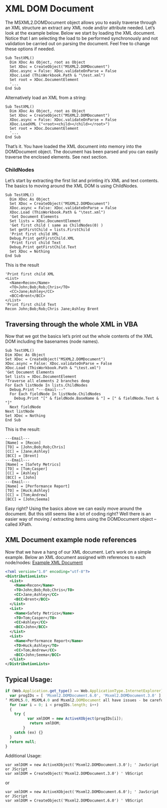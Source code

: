 # XML DOM Document

The MSXML2.DOMDocument object allows you to easily traverse through an XML structure an extract any XML node and/or attribute needed. Let’s look at the example below.
Below we start by loading the XML document. Notice that I am selecting the load to be performed synchronously and not validation be carried out on parsing the document. Feel free to change these options if needed.
```vbscript
Sub TestXML()
  Dim XDoc As Object, root as Object
  Set XDoc = CreateObject("MSXML2.DOMDocument")
  XDoc.async = False: XDoc.validateOnParse = False
  XDoc.Load (ThisWorkbook.Path & "\test.xml")
  Set root = XDoc.DocumentElement
  '... 
End Sub
```

Alternatively load an XML from a string:
```vbscript
Sub TestXML()
  Dim XDoc As Object, root as Object
  Set XDoc = CreateObject("MSXML2.DOMDocument")
  XDoc.async = False: XDoc.validateOnParse = False
  XDoc.LoadXML ("<root><child></child></root>")
  Set root = XDoc.DocumentElement
  '... 
End Sub
```

That’s it. You have loaded the XML document into memory into the DOMDocument object. The document has been parsed and you can easily traverse the enclosed elements. See next section.

### ChildNodes

Let’s start by extracting the first list and printing it’s XML and text contents. The basics to moving around the XML DOM is using ChildNodes. 
```vbscript
Sub TestXML()
  Dim XDoc As Object
  Set XDoc = CreateObject("MSXML2.DOMDocument")
  XDoc.async = False: XDoc.validateOnParse = False
  XDoc.Load (ThisWorkbook.Path & "\test.xml")
  'Get Document Elements
  Set lists = XDoc.DocumentElement
  'Get first child ( same as ChildNodes(0) )
  Set getFirstChild = lists.FirstChild
  'Print first child XML
  Debug.Print getFirstChild.XML
  'Print first child Text
  Debug.Print getFirstChild.Text
  Set XDoc = Nothing
End Sub
```
This is the result
```vbscript
'Print first child XML
<List>
  <Name>Recon</Name>
  <TO>John;Bob;Rob;Chris</TO>
  <CC>Jane;Ashley</CC>
  <BCC>Brent</BCC>
</List>
'Print first child Text
Recon John;Bob;Rob;Chris Jane;Ashley Brent
```
  
## Traversing through the whole XML in VBA
Now that we got the basics let’s print out the whole contents of the XML DOM including the basenames (node names).
```vbscript
Sub TestXML()
Dim XDoc As Object
Set XDoc = CreateObject("MSXML2.DOMDocument")
XDoc.async = False: XDoc.validateOnParse = False
XDoc.Load (ThisWorkbook.Path & "\test.xml")
'Get Document Elements
Set lists = XDoc.DocumentElement
'Traverse all elements 2 branches deep
For Each listNode In lists.ChildNodes
  Debug.Print "---Email---"
  For Each fieldNode In listNode.ChildNodes
    Debug.Print "[" & fieldNode.BaseName & "] = [" & fieldNode.Text & "]"
  Next fieldNode
Next listNode
Set XDoc = Nothing
End Sub
```
This is the result:
```
---Email---
[Name] = [Recon]
[TO] = [John;Bob;Rob;Chris]
[CC] = [Jane;Ashley]
[BCC] = [Brent]
---Email---
[Name] = [Safety Metrics]
[TO] = [Tom;Casper]
[CC] = [Ashley]
[BCC] = [John]
---Email---
[Name] = [Performance Report]
[TO] = [Huck;Ashley]
[CC] = [Tom;Andrew]
[BCC] = [John;Seema]
```
Easy right? Using the basics above we can easily move around the document. But this still seems like a lot of coding right? Well there is an easier way of moving / extracting items using the DOMDocument object – called XPath.

## XML Document example node references
Now that we have a hang of our XML document. Let’s work on a simple example. Below an XML document assigned with references to each node/nodes:
[Example XML Document](https://analystcave.com/vba-xml-working-xml-files/)
```xml
<?xml version="1.0" encoding="utf-8"?>
<DistributionLists>
  <List>
    <Name>Recon</Name>
    <TO>John;Bob;Rob;Chris</TO>
    <CC>Jane;Ashley</CC>
    <BCC>Brent</BCC>
  </List>
  <List>
    <Name>Safety Metrics</Name>
    <TO>Tom;Casper</TO>
    <CC>Ashley</CC>
    <BCC>John</BCC>
  </List>
  <List>
    <Name>Performance Report</Name>
    <TO>Huck;Ashley</TO>
    <CC>Tom;Andrew</CC>
    <BCC>John;Seema</BCC>
  </List>
</DistributionLists>
```

## Typical Usage:
```javascript
if (Web.Application.get_type() == Web.ApplicationType.InternetExplorer) {
  var progIDs = [ 'Msxml2.DOMDocument.6.0', 'Msxml2.DOMDocument.3.0' ]; 
‘ MSXML5.0, MSXML4.0 and Msxml2.DOMDocument all have issues - be careful when using.  Details below.
  for (var i = 0; i < progIDs.length; i++)
  {
    try {
          var xmlDOM = new ActiveXObject(progIDs[i]);
           return xmlDOM;
        }
    catch (ex) {}
  }
  return null;
}
```
Additional Usage:
```
var xmlDOM = new ActiveXObject('Msxml2.DOMDocument.3.0'); ' JavScript or JScript
var xmlDOM = CreateObject('Msxml2.DOMDocument.3.0') ' VBScript
```
or
```
var xmlDOM = new ActiveXObject('Msxml2.DOMDocument.6.0'); ' JavScript or JScript
var xmlDOM = CreateObject('Msxml2.DOMDocument.6.0') ' VBScript
```
